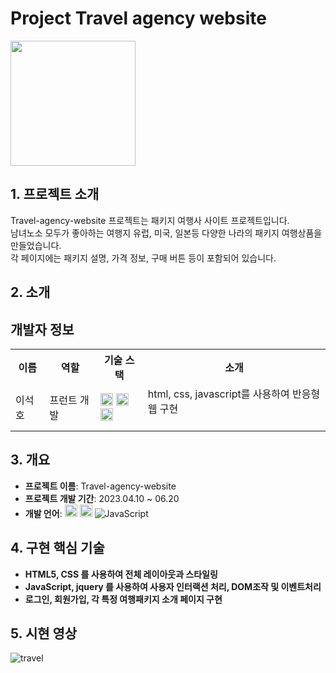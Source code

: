 # Project Travel agency website

<img src="https://github.com/user-attachments/assets/bd84cd3a-621e-4d8a-b035-15a1da996092" height="200">

## 1. 프로젝트 소개

Travel-agency-website 프로젝트는 패키지 여행사 사이트 프로젝트입니다.  
남녀노소 모두가 좋아하는 여행지 유럽, 미국, 일본등 다양한 나라의 패키지 여행상품을 만들었습니다.    
각 페이지에는 패키지 설명, 가격 정보, 구매 버튼 등이 포함되어 있습니다.  

## 2. 소개

## 개발자 정보

<table>
  <tr>
    <th>이름</th>
    <th>역할</th>
    <th>기술 스택</th>
    <th>소개</th>
  </tr>
  <tr>
    <td>이석호</td>
    <td>프런트 개발</td>
    <td>
      <img src="https://img.shields.io/badge/html5-%23E34F26.svg?style=for-the-badge&logo=html5&logoColor=white"  height="20">
      <img src="https://img.shields.io/badge/css3-%231572B6.svg?style=for-the-badge&logo=css3&logoColor=white" height="20">
      <img src="https://img.shields.io/badge/javascript-F7DF1E?style=for-the-badge&logo=javascript&logoColor=black"  height="20">
    </td>
    <td>
      html, css, javascript를 사용하여 반응형웹 구현<br>
      <br>
    </td>
  </tr>
</table>

## 3. 개요

- **프로젝트 이름**: Travel-agency-website
- **프로젝트 개발 기간**: 2023.04.10 ~ 06.20
- **개발 언어**: 
      <img src="https://img.shields.io/badge/html5-%23E34F26.svg?style=for-the-badge&logo=html5&logoColor=white"  height="20">
      <img src="https://img.shields.io/badge/css3-%231572B6.svg?style=for-the-badge&logo=css3&logoColor=white" height="20">
  ![JavaScript](https://img.shields.io/badge/JavaScript-F7DF1E?logo=javascript&logoColor=black)


## 4. 구현 핵심 기술

- **HTML5, CSS 를 사용하여 전체 레이아웃과 스타일링**
- **JavaScript, jquery 를 사용하여 사용자 인터랙션 처리, DOM조작 및 이벤트처리**
- **로그인, 회원가입, 각 특정 여행패키지 소개 페이지 구현**


## 5. 시현 영상

![travel](https://github.com/user-attachments/assets/e6bb010c-8acf-4958-ad90-2b895edd846c)

